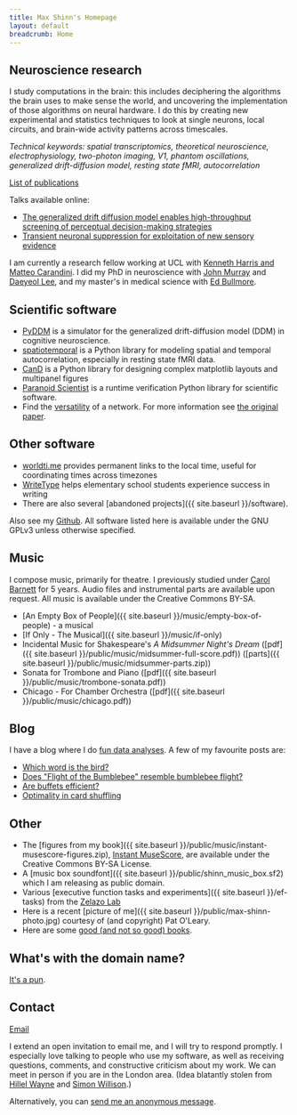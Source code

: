 ```yaml
---
title: Max Shinn's Homepage
layout: default
breadcrumb: Home
---
```


## Neuroscience research

I study computations in the brain: this includes deciphering the algorithms the
brain uses to make sense the world, and uncovering the implementation of those
algorithms on neural hardware.  I do this by creating new experimental and
statistics techniques to look at single neurons, local circuits, and brain-wide
activity patterns across timescales.

*Technical keywords: spatial transcriptomics, theoretical neuroscience,
electrophysiology, two-photon imaging, V1, phantom oscillations, generalized
drift-diffusion model, resting state fMRI, autocorrelation*

[List of publications](https://scholar.google.com/citations?hl=en&user=ytVKRfkAAAAJ&view_op=list_works&sortby=pubdate)

Talks available online:

- [The generalized drift diffusion model enables high-throughput screening of perceptual decision-making strategies](https://www.youtube.com/watch?v=_7bDWmxixBE)
- [Transient neuronal suppression for exploitation of new sensory evidence](https://www.youtube.com/watch?v=-H2aCpHcEYw)

I am currently a research fellow working at UCL with [Kenneth Harris and Matteo
Carandini](https://www.ucl.ac.uk/cortexlab/).  I did my PhD in neuroscience with [John
Murray](https://johndmurray.org/) and [Daeyeol
Lee](https://sites.krieger.jhu.edu/daeyeol-lee-lab/), and my master's
in medical science with [Ed
Bullmore](https://www.neuroscience.cam.ac.uk/directory/profile.php?etb23).


## Scientific software

-   [PyDDM](https://github.com/mwshinn/PyDDM) is a
    simulator for the generalized drift-diffusion model (DDM) in cognitive neuroscience.
-   [spatiotemporal](https://github.com/mwshinn/spatiotemporal) is a Python
    library for modeling spatial and temporal autocorrelation, especially in
    resting state fMRI data.
-   [CanD](https://github.com/mwshinn/CanD) is a Python library for designing complex
    matplotlib layouts and multipanel figures
-   [Paranoid Scientist](https://github.com/mwshinn/paranoidscientist)
    is a runtime verification Python library for scientific software.
-   Find the [versatility](https://github.com/mwshinn/versatility) of a network.
    For more information see [the original
    paper](https://www.nature.com/articles/s41598-017-03394-5).

## Other software

-   [worldti.me](https://worldti.me) provides permanent links to the local time,
    useful for coordinating times across timezones
-   [WriteType](writetype) helps
    elementary school students experience success in writing
-   There are also several [abandoned projects]({{ site.baseurl }}/software).

Also see my [Github](https://github.com/mwshinn).  All software listed here is
available under the GNU GPLv3 unless otherwise specified.

## Music

I compose music, primarily for theatre.  I previously studied under [Carol
Barnett](https://carolbarnett.net/) for 5 years.  Audio files and instrumental
parts are available upon request.  All music is available under the Creative
Commons BY-SA.

- [An Empty Box of
  People]({{ site.baseurl }}/music/empty-box-of-people) - a musical
- [If Only - The Musical]({{ site.baseurl }}/music/if-only)
- Incidental Music for Shakespeare's *A Midsummer Night's Dream*
  ([pdf]({{ site.baseurl }}/public/music/midsummer-full-score.pdf))
  ([parts]({{ site.baseurl }}/public/music/midsummer-parts.zip))
- Sonata for Trombone and Piano ([pdf]({{ site.baseurl }}/public/music/trombone-sonata.pdf))
- Chicago - For Chamber Orchestra ([pdf]({{ site.baseurl }}/public/music/chicago.pdf))

## Blog

I have a blog where I do [fun data analyses](http://blog.maxshinnpotential.com).
A few of my favourite posts are:

- [Which word is the bird?](http://blog.maxshinnpotential.com/2024/03/17/which-word-is-the-bird.html)
- [Does "Flight of the Bumblebee" resemble bumblebee flight?](http://blog.maxshinnpotential.com/2022/06/04/flight-of-the-bumblebee.html)
- [Are buffets efficient?](http://blog.maxshinnpotential.com/2019/03/02/are-buffets-efficient.html)
- [Optimality in card shuffling](http://blog.maxshinnpotential.com/2017/11/05/optimality-in-card-shuffling.html)

## Other

- The [figures from my
  book]({{ site.baseurl }}/public/music/instant-musescore-figures.zip),
  [Instant MuseScore](https://www.amazon.co.uk/Instant-MuseScore-Maxwell-Shinn/dp/1783559365),
  are available under the Creative Commons BY-SA License.
- A [music box soundfont]({{ site.baseurl }}/public/shinn_music_box.sf2) which I am releasing as public domain.
- Various [executive function tasks and experiments]({{ site.baseurl
  }}/ef-tasks) from the
  [Zelazo Lab](http://www.cehd.umn.edu/icd/research/zelazolab/)
- Here is a recent [picture of me]({{ site.baseurl
  }}/public/max-shinn-photo.jpg) courtesy of (and copyright) Pat
  O'Leary.
- Here are some
  [good (and not so good) books](https://www.goodreads.com/review/list/26573313-max-shinn?shelf=read&sort=date_read).

## What's with the domain name?

[It's a pun](https://en.wikipedia.org/wiki/Action_potential).

## Contact

[Email](mailto:max-aht-maxshinnpotential-daht-com)

I extend an open invitation to email me, and I will try to respond promptly.  I
especially love talking to people who use my software, as well as receiving
questions, comments, and constructive criticism about my work.  We can meet in
person if you are in the London area.  (Idea blatantly stolen from [Hillel
Wayne](https://hillelwayne.com/open-invite/) and [Simon
Willison](https://simonwillison.net/2021/Feb/19/office-hours/).)



<!--Alternatively, you can
[send me an anonymous message](http://sayat.me/maxws).-->

Alternatively, you can [send me an anonymous message](https://www.surveymonkey.com/r/YY5ZRPJ).
